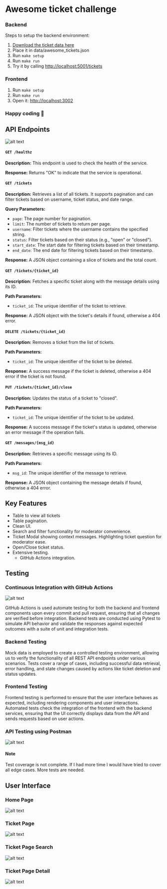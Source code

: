 # Awesome ticket challenge

### Backend

Steps to setup the backend environment:

1. [Download the ticket data here](https://drive.google.com/file/d/1Bvk2mW5t3GfkqTkpURiFpaLuqrUckzUX/view?usp=sharing)
2. Place it in data/awesome_tickets.json
3. Run `make setup`
4. Run `make run`
5. Try it by calling [http://localhost:5001/tickets](http://localhost:5001/tickets)

### Frontend

1. Run `make setup`
2. Run `make run`
3. Open it: [http://localhost:3002](http://localhost:3002)

### Happy coding 🎉

## API Endpoints

![alt text](images/endpoints.png)

#### `GET /healthz`
**Description:** This endpoint is used to check the health of the service.  

**Response:** Returns "OK" to indicate that the service is operational.

#### `GET /tickets`
**Description:** Retrieves a list of all tickets. It supports pagination and can filter tickets based on username, ticket status, and date range.  

**Query Parameters:**
- `page`: The page number for pagination.
- `limit`: The number of tickets to return per page.
- `username`: Filter tickets where the username contains the specified string.
- `status`: Filter tickets based on their status (e.g., "open" or "closed").
- `start_date`: The start date for filtering tickets based on their timestamp.
- `end_date`: The end date for filtering tickets based on their timestamp.
  
**Response:** A JSON object containing a slice of tickets and the total count.

#### `GET /tickets/{ticket_id}`
**Description:** Fetches a specific ticket along with the message details using its ID.  

**Path Parameters:**
- `ticket_id`: The unique identifier of the ticket to retrieve.
  
**Response:** A JSON object with the ticket's details if found, otherwise a 404 error.

#### `DELETE /tickets/{ticket_id}`
**Description:** Removes a ticket from the list of tickets.

**Path Parameters:**
- `ticket_id`: The unique identifier of the ticket to be deleted.
  
**Response:** A success message if the ticket is deleted, otherwise a 404 error if the ticket is not found.

#### `PUT /tickets/{ticket_id}/close`
**Description:** Updates the status of a ticket to "closed".

**Path Parameters:**
- `ticket_id`: The unique identifier of the ticket to be updated.
  
**Response:** A success message if the ticket's status is updated, otherwise an error message if the operation fails.

#### `GET /messages/{msg_id}`
**Description:** Retrieves a specific message using its ID.

**Path Parameters:**
- `msg_id`: The unique identifier of the message to retrieve.
  
**Response:** A JSON object containing the message details if found, otherwise a 404 error.
## Key Features
-  Table to view all tickets
-  Table pagination.
-  Clean UI.
-  Search and filter functionality for moderator convenience.
-  Ticket Modal showing context messages. Highlighting ticket question for moderator ease.
-  Open/Close ticket status.
-  Extensive testing.
    -  GitHub Actions integration.
  
## Testing

###  Continuous Integration with GitHub Actions

![alt text](images/GHAimages.png)

GitHub Actions is used automate testing for both the backend and frontend components upon every commit and pull request, ensuring that all changes are verified before integration.
Backend tests are conducted using Pytest to simulate API behavior and validate the responses against expected outcomes with a suite of unit and integration tests.

###  Backend Testing

Mock data is employed to create a controlled testing environment, allowing us to verify the functionality of all REST API endpoints under various scenarios.
Tests cover a range of cases, including successful data retrieval, error handling, and state changes caused by actions like ticket deletion and status updates.

###  Frontend Testing

Frontend testing is performed to ensure that the user interface behaves as expected, including rendering components and user interactions.
Automated tests check the integration of the frontend with the backend services, ensuring that the UI correctly displays data from the API and sends requests based on user actions.

### API Testing using Postman
![alt text](images/postman.png)

#### Note
Test coverage is not complete. If I had more time I would have tried to cover all edge cases. More tests are needed.

## User Interface
### Home Page
![alt text](images/home.png)

### Ticket Page
![alt text](images/tickets.png)

### Ticket Page Search
![alt text](images/searchTickets.png)

### Ticket Page Detail
![alt text](images/openModal.png)
